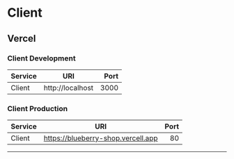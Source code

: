 # Client

## Vercel

### Client Development

| Service |       URI        | Port |
| :------ | :--------------: | ---: |
| Client  | http://localhost | 3000 |

### Client Production

| Service |                URI                 | Port |
| :------ | :--------------------------------: | ---: |
| Client  | https://blueberry-shop.vercell.app |   80 |

<hr/>
